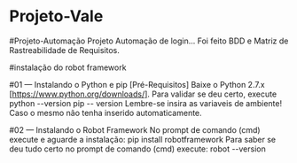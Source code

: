 # Projeto-Vale

#Projeto-Automação
Projeto Automação de login... Foi feito BDD e Matriz de Rastreabilidade de Requisitos.

#instalação do robot framework

#01 — Instalando o Python e pip [Pré-Requisitos] Baixe o Python 2.7.x [https://www.python.org/downloads/]. Para validar se deu certo, execute python --version pip -- version Lembre-se insira as variaveis de ambiente! Caso o mesmo não tenha inserido automaticamente.

#02 — Instalando o Robot Framework No prompt de comando (cmd) execute e aguarde a instalação: pip install robotframework Para saber se deu tudo certo no prompt de comando (cmd) execute: robot --version
